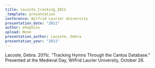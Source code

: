 ```yaml
---
title: lacoste_tracking_2011
_template: presentation
conference: Wilfrid Laurier University
presentation_date: "2011"
author: ehopkins
upload: None
presentation_author: Lacoste, Debra
presentation_year: "2011"
---
```

Lacoste, Debra. 2011c. “Tracking Hymns Through the Cantus Database.” Presented at the Medieval Day, Wilfrid Laurier University, October 26.